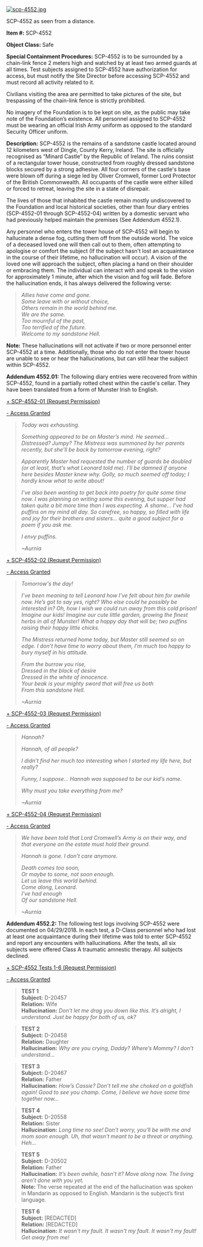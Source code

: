 [![scp-4552.jpg](http://scp-wiki.wdfiles.com/local--resized-images/scp-4552/scp-4552.jpg/small.jpg)](http://scp-wiki.wdfiles.com/local--files/scp-4552/scp-4552.jpg)

SCP-4552 as seen from a distance.

**Item #:** SCP-4552

**Object Class:** Safe

**Special Containment Procedures:** SCP-4552 is to be surrounded by a chain-link fence 2 meters high and watched by at least two armed guards at all times. Test subjects assigned to SCP-4552 have authorization for access, but must notify the Site Director before accessing SCP-4552 and must record all activity related to it.

Civilians visiting the area are permitted to take pictures of the site, but trespassing of the chain-link fence is strictly prohibited.

No imagery of the Foundation is to be kept on site, as the public may take note of the Foundation’s existence. All personnel assigned to SCP-4552 must be wearing an official Irish Army uniform as opposed to the standard Security Officer uniform.

**Description:** SCP-4552 is the remains of a sandstone castle located around 12 kilometers west of Dingle, County Kerry, Ireland. The site is officially recognised as “Minard Castle” by the Republic of Ireland. The ruins consist of a rectangular tower house, constructed from roughly dressed sandstone blocks secured by a strong adhesive. All four corners of the castle's base were blown off during a siege led by Oliver Cromwell, former Lord Protector of the British Commonwealth. All occupants of the castle were either killed or forced to retreat, leaving the site in a state of disrepair.

The lives of those that inhabited the castle remain mostly undiscovered to the Foundation and local historical societies, other than four diary entries (SCP-4552-01 through SCP-4552-04) written by a domestic servant who had previously helped maintain the premises (See Addendum 4552.1).

Any personnel who enters the tower house of SCP-4552 will begin to hallucinate a dense fog, cutting them off from the outside world. The voice of a deceased loved one will then call out to them, often attempting to apologise or comfort the subject (If the subject hasn't lost an acquaintance in the course of their lifetime, no hallucination will occur). A vision of the loved one will approach the subject, often placing a hand on their shoulder or embracing them. The individual can interact with and speak to the vision for approximately 1 minute, after which the vision and fog will fade. Before the hallucination ends, it has always delivered the following verse:

> _Allies have come and gone._  
> _Some leave with or without choice,_  
> _Others remain in the world behind me._  
> _We are the same._  
> _Too mournful of the past,_  
> _Too terrified of the future._  
> _Welcome to my sandstone Hell._

**Note:** These hallucinations will not activate if two or more personnel enter SCP-4552 at a time. Additionally, those who do not enter the tower house are unable to see or hear the hallucinations, but can still hear the subject within SCP-4552.

**Addendum 4552.01:** The following diary entries were recovered from within SCP-4552, found in a partially rotted chest within the castle's cellar. They have been translated from a form of Munster Irish to English.

[+ SCP-4552-01 (Request Permission)](javascript:;)

[\- Access Granted](javascript:;)

> _Today was exhausting._
> 
> _Something appeared to be on Master’s mind. He seemed… Distressed? Jumpy? The Mistress was summoned by her parents recently, but she’ll be back by tomorrow evening, right?_
> 
> _Apparently Master had requested the number of guards be doubled (or at least, that’s what Leonard told me). I’ll be damned if anyone here besides Master knew why. Golly, so much seemed off today; I hardly know what to write about!_
> 
> _I’ve also been wanting to get back into poetry for quite some time now. I was planning on writing some this evening, but supper had taken quite a bit more time than I was expecting. A shame… I’ve had puffins on my mind all day. So carefree, so happy, so filled with life and joy for their brothers and sisters… quite a good subject for a poem if you ask me._
> 
> _I envy puffins._
> 
> _~Aurnia_

[+ SCP-4552-02 (Request Permission)](javascript:;)

[\- Access Granted](javascript:;)

> _Tomorrow's the day!_
> 
> _I’ve been meaning to tell Leonard how I’ve felt about him for awhile now. He’s got to say yes, right? Who else could he possibly be interested in? Oh, how I wish we could run away from this cold prison! Imagine our kids! Imagine our cute little garden, growing the finest herbs in all of Munster! What a happy day that will be; two puffins raising their happy little chicks._
> 
> _The Mistress returned home today, but Master still seemed so on edge. I don’t have time to worry about them, I’m much too happy to bury myself in his attitude._
> 
> _From the burrow you rise,_  
> _Dressed in the black of desire_  
> _Dressed in the white of innocence._  
> _Your beak is your mighty sword that will free us both_  
> _From this sandstone Hell._
> 
> _~Aurnia_

[+ SCP-4552-03 (Request Permission)](javascript:;)

[\- Access Granted](javascript:;)

> _Hannah?_
> 
> _Hannah, of all people?_
> 
> _I didn’t find her much too interesting when I started my life here, but really?_
> 
> _Funny, I suppose… Hannah was supposed to be our kid’s name._
> 
> _Why must you take everything from me?_
> 
> _~Aurnia_

[+ SCP-4552-04 (Request Permission)](javascript:;)

[\- Access Granted](javascript:;)

> _We have been told that Lord Cromwell’s Army is on their way, and that everyone on the estate must hold their ground._
> 
> _Hannah is gone. I don't care anymore._
> 
> _Death comes too soon,_  
> _Or maybe to some, not soon enough._  
> _Let us leave this world behind._  
> _Come along, Leonard._  
> _I've had enough_  
> _Of our sandstone Hell._
> 
> _~Aurnia_

**Addendum 4552.2:** The following test logs involving SCP-4552 were documented on 04/29/2018. In each test, a D-Class personnel who had lost at least one acquaintance during their lifetime was told to enter SCP-4552 and report any encounters with hallucinations. After the tests, all six subjects were offered Class A traumatic amnestic therapy. All subjects declined.

[+ SCP-4552 Tests 1-6 (Request Permission)](javascript:;)

[\- Access Granted](javascript:;)

> **TEST 1**  
> **Subject:** D-20457  
> **Relation:** Wife  
> **Hallucination:** _Don’t let me drag you down like this. It’s alright, I understand. Just be happy for both of us, ok?_

> **TEST 2**  
> **Subject:** D-20458  
> **Relation:** Daughter  
> **Hallucination:** _Why are you crying, Daddy? Where’s Mommy? I don’t understand…_

> **TEST 3**  
> **Subject:** D-20467  
> **Relation:** Father  
> **Hallucination:** _How’s Cassie? Don’t tell me she choked on a goldfish again! Good to see you champ. Come, I believe we have some time together now…_

> **TEST 4**  
> **Subject:** D-20558  
> **Relation:** Sister  
> **Hallucination:** _Long time no see! Don't worry, you'll be with me and mom soon enough. Uh, that wasn't meant to be a threat or anything. Heh…_

> **TEST 5**  
> **Subject:** D-20502  
> **Relation:** Father  
> **Hallucination:** _It’s been awhile, hasn’t it? Move along now. The living aren’t done with you yet._  
> **Note:** The verse repeated at the end of the hallucination was spoken in Mandarin as opposed to English. Mandarin is the subject’s first language.

> **TEST 6**  
> **Subject:** \[REDACTED\]  
> **Relation:** \[REDACTED\]  
> **Hallucination:** _It wasn't my fault. It wasn't my fault. It wasn't my fault! Get away from me!_